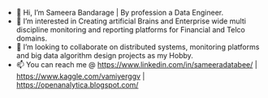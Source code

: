 - 👋 Hi, I’m Sameera Bandarage | By profession a Data Engineer.
- 👀 I’m interested in Creating artificial Brains and Enterprise wide multi discipline monitoring and reporting platforms for Financial and Telco domains.
- 💞️ I’m looking to collaborate on distributed systems, monitoring platforms and big data algorithm design projects as my Hobby.
- 📫 You can reach me @ https://www.linkedin.com/in/sameeradatabee/ | https://www.kaggle.com/vamiyerggv | https://openanalytica.blogspot.com/
